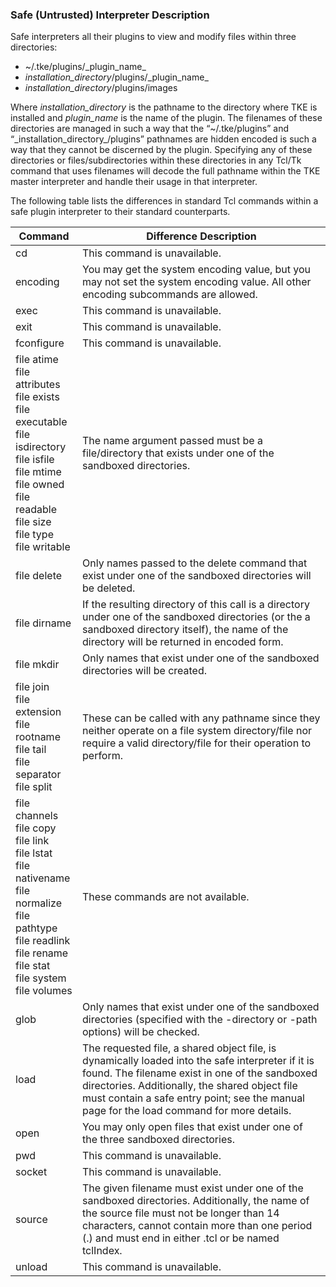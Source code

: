 ### Safe (Untrusted) Interpreter Description

Safe interpreters all their plugins to view and modify files within three directories:

- \~/.tke/plugins/\_plugin\_name\_
- _installation\_directory_/plugins/\_plugin\_name\_
- _installation\_directory_/plugins/images

Where _installation\_directory_ is the pathname to the directory where TKE is installed and _plugin\_name_ is the name of the plugin.  The filenames of these directories are managed in such a way that the “\~/.tke/plugins” and “\_installation\_directory\_/plugins” pathnames are hidden encoded is such a way that they cannot be discerned by the plugin.  Specifying any of these directories or files/subdirectories within these directories in any Tcl/Tk command that uses filenames will decode the full pathname within the TKE master interpreter and handle their usage in that interpreter.

The following table lists the differences in standard Tcl commands within a safe plugin interpreter to their standard counterparts.

| Command | Difference Description |
| ---- | - |
| cd | This command is unavailable. |
| encoding | You may get the system encoding value, but you may not set the system encoding value.  All other encoding subcommands are allowed. |
| exec | This command is unavailable. |
| exit | This command is unavailable. |
| fconfigure | This command is unavailable. |
| file atime<br>file attributes<br>file exists<br>file executable<br>file isdirectory<br>file isfile<br>file mtime<br>file owned<br>file readable<br>file size<br>file type<br>file writable | The name argument passed must be a file/directory that exists under one of the sandboxed directories. |
| file delete | Only names passed to the delete command that exist under one of the sandboxed directories will be deleted. |
| file dirname | If the resulting directory of this call is a directory under one of the sandboxed directories (or the a sandboxed directory itself), the name of the directory will be returned in encoded form. |
| file mkdir | Only names that exist under one of the sandboxed directories will be created. |
| file join<br>file extension<br>file rootname<br>file tail<br>file separator<br>file split | These can be called with any pathname since they neither operate on a file system directory/file nor require a valid directory/file for their operation to perform. |
| file channels<br>file copy<br>file link<br>file lstat<br>file nativename<br>file normalize<br>file pathtype<br>file readlink<br>file rename<br>file stat<br>file system<br>file volumes | These commands are not available. |
| glob | Only names that exist under one of the sandboxed directories (specified with the -directory or -path options) will be checked. |
| load | The requested file, a shared object file, is dynamically loaded into the safe interpreter if it is found. The filename exist in one of the sandboxed directories. Additionally, the shared object file must contain a safe entry point; see the manual page for the load command for more details. |
| open | You may only open files that exist under one of the three sandboxed directories. |
| pwd | This command is unavailable. |
| socket | This command is unavailable. |
| source | The given filename must exist under one of the sandboxed directories.  Additionally, the name of the source file must not be longer than 14 characters, cannot contain more than one period (.) and must end in either .tcl or be named tclIndex. |
| unload | This command is unavailable. |
